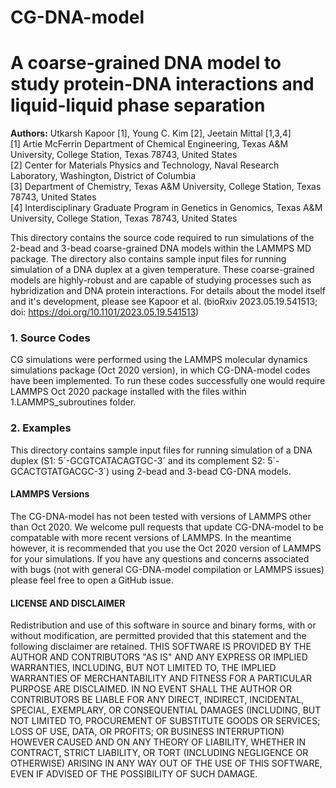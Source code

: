 # CG-DNA-model
# A coarse-grained DNA model to study protein-DNA interactions and liquid-liquid phase separation
**Authors:** Utkarsh Kapoor [1], Young C. Kim [2], Jeetain Mittal [1,3,4] <br>
[1] Artie McFerrin Department of Chemical Engineering, Texas A&M University, College Station, Texas 78743, United States <br>
[2] Center for Materials Physics and Technology, Naval Research Laboratory, Washington, District of Columbia <br>
[3] Department of Chemistry, Texas A&M University, College Station, Texas 78743, United States <br>
[4] Interdisciplinary Graduate Program in Genetics in Genomics, Texas A&M University, College Station, Texas 78743, United States <br>

This directory contains the source code required to run simulations of the 2-bead and 3-bead coarse-grained DNA models within the LAMMPS MD package. The directory also contains sample input files for running simulation of a DNA duplex at a given temperature. These coarse-grained models are highly-robust and are capable of studying processes such as hybridization and DNA protein interactions. For details about the model itself and it's development, please see Kapoor et al. (bioRxiv 2023.05.19.541513; doi: https://doi.org/10.1101/2023.05.19.541513)

### 1. Source Codes
CG simulations were performed using the LAMMPS molecular dynamics simulations package (Oct 2020 version), in which CG-DNA-model codes have been implemented. To run these codes successfully one would require LAMMPS Oct 2020 package installed with the files within 1.LAMMPS_subroutines folder.

### 2. Examples
This directory contains sample input files for running simulation of a DNA duplex (S1: 5´-GCGTCATACAGTGC-3´ and its complement S2: 5´-GCACTGTATGACGC-3´) using 2-bead and 3-bead CG-DNA models.

#### LAMMPS Versions
The CG-DNA-model has not been tested with versions of LAMMPS other than Oct 2020. We welcome pull requests that update CG-DNA-model to be compatable with more recent versions of LAMMPS. In the meantime however, it is recommended that you use the Oct 2020 version of LAMMPS for your simulations. If you have any questions and concerns associated with bugs (not with general CG-DNA-model compilation or LAMMPS issues) please feel free to open a GitHub issue.

#### LICENSE AND DISCLAIMER
Redistribution and use of this software in source and binary forms, with or without modification, are permitted provided that this statement and the following disclaimer are retained. THIS SOFTWARE IS PROVIDED BY THE AUTHOR AND CONTRIBUTORS "AS IS" AND ANY EXPRESS OR IMPLIED WARRANTIES, INCLUDING, BUT NOT LIMITED TO, THE IMPLIED WARRANTIES OF MERCHANTABILITY AND FITNESS FOR A PARTICULAR PURPOSE ARE DISCLAIMED. IN NO EVENT SHALL THE AUTHOR OR CONTRIBUTORS BE LIABLE FOR ANY DIRECT, INDIRECT, INCIDENTAL, SPECIAL, EXEMPLARY, OR CONSEQUENTIAL DAMAGES (INCLUDING, BUT NOT LIMITED TO, PROCUREMENT OF SUBSTITUTE GOODS OR SERVICES; LOSS OF USE, DATA, OR PROFITS; OR BUSINESS INTERRUPTION) HOWEVER CAUSED AND ON ANY THEORY OF LIABILITY, WHETHER IN CONTRACT, STRICT LIABILITY, OR TORT (INCLUDING NEGLIGENCE OR OTHERWISE) ARISING IN ANY WAY OUT OF THE USE OF THIS SOFTWARE, EVEN IF ADVISED OF THE POSSIBILITY OF SUCH DAMAGE.
